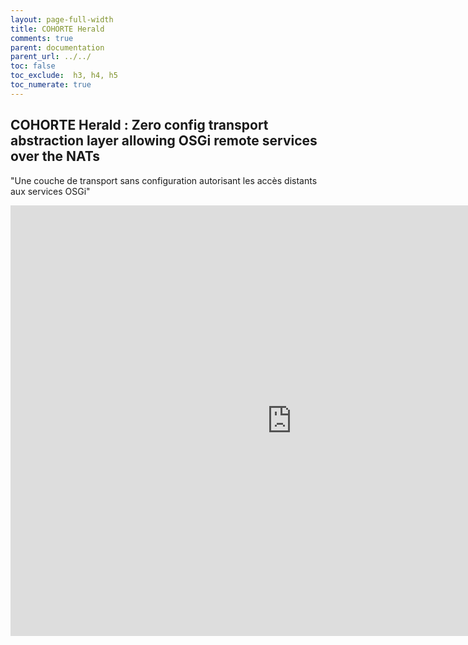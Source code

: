 ```yaml
---
layout: page-full-width
title: COHORTE Herald
comments: true
parent: documentation
parent_url: ../../
toc: false
toc_exclude:  h3, h4, h5
toc_numerate: true
---
```


## COHORTE Herald : Zero config transport abstraction layer allowing OSGi remote services over the NATs

"Une couche de transport sans configuration autorisant les accès distants aux services OSGi" 

<iframe src="https://docs.google.com/presentation/d/1tRcfBD3Cn8uqYzNsma4bykMwZDMWZxWV8te0iknsxbY/embed?start=false&loop=false&delayms=3000" frameborder="0" width="900" height="689" allowfullscreen="true" mozallowfullscreen="true" webkitallowfullscreen="true"></iframe>
